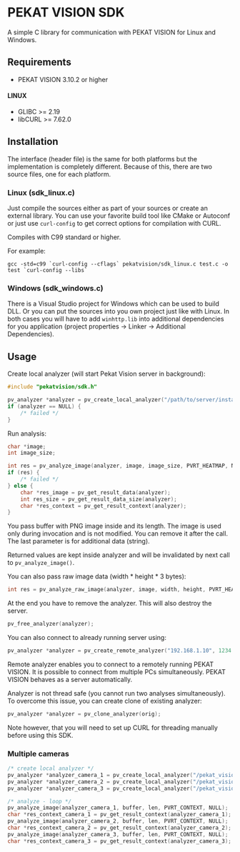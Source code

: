 # PEKAT VISION SDK

A simple C library for communication with PEKAT VISION for Linux and Windows.

## Requirements

* PEKAT VISION 3.10.2 or higher

#### LINUX

* GLIBC >= 2.19
* libCURL >= 7.62.0

## Installation

The interface (header file) is the same for both platforms but the implementation is completely different. Because of this, there are two source
files, one for each platform.

### Linux (sdk_linux.c)

Just compile the sources either as part of your sources or create an external library. You can use your favorite build tool like CMake or Autoconf or
just use `curl-config` to get correct options for compilation with CURL.

Compiles with C99 standard or higher.

For example:

```
gcc -std=c99 `curl-config --cflags` pekatvision/sdk_linux.c test.c -o test `curl-config --libs`
```

### Windows (sdk_windows.c)

There is a Visual Studio project for Windows which can be used to build DLL. Or you can put the sources into you own project just like with Linux. In
both cases you will have to add `winhttp.lib` into additional dependencies for you application (project properties -> Linker -> Additional
Dependencies).

## Usage

Create local analyzer (will start Pekat Vision server in background):

```c
#include "pekatvision/sdk.h"

pv_analyzer *analyzer = pv_create_local_analyzer("/path/to/server/installation", "/path/to/project", "optional api key", 0 /* port */, NULL);
if (analyzer == NULL) {
    /* failed */
}
```

Run analysis:

```c
char *image;
int image_size;

int res = pv_analyze_image(analyzer, image, image_size, PVRT_HEATMAP, NULL);
if (res) {
    /* failed */
} else {
    char *res_image = pv_get_result_data(analyzer);
    int res_size = pv_get_result_data_size(analyzer);
    char *res_context = pv_get_result_context(analyzer);
}
```

You pass buffer with PNG image inside and its length. The image is used only during invocation and is not modified. You can remove it after the call.
The last parameter is for additional data (string).

Returned values are kept inside analyzer and will be invalidated by next call to `pv_analyze_image()`.

You can also pass raw image data (width * height * 3 bytes):

```c
int res = pv_analyze_raw_image(analyzer, image, width, height, PVRT_HEATMAP, NULL);
```

At the end you have to remove the analyzer. This will also destroy the server.

```c
pv_free_analyzer(analyzer);
```

You can also connect to already running server using:

```c
pv_analyzer *analyzer = pv_create_remote_analyzer("192.168.1.10", 1234 /* port */, "optional api key");
```

Remote analyzer enables you to connect to a remotely running PEKAT VISION. It is possible to connect from multiple PCs simultaneously. PEKAT VISION behaves as a server automatically.

Analyzer is not thread safe (you cannot run two analyses simultaneously). To overcome this issue, you can create clone of existing analyzer:

```c
pv_analyzer *analyzer = pv_clone_analyzer(orig);
```

Note however, that you will need to set up CURL for threading manually before using this SDK.

### Multiple cameras

```c
/* create local analyzer */
pv_analyzer *analyzer_camera_1 = pv_create_local_analyzer("/pekat_vision", "/home/peter/PekatVisionProjects/camera_1", "", 0, NULL);
pv_analyzer *analyzer_camera_2 = pv_create_local_analyzer("/pekat_vision", "/home/peter/PekatVisionProjects/camera_2", "", 0, NULL);
pv_analyzer *analyzer_camera_3 = pv_create_local_analyzer("/pekat_vision", "/home/peter/PekatVisionProjects/camera_3", "", 0, NULL);

/* analyze - loop */
pv_analyze_image(analyzer_camera_1, buffer, len, PVRT_CONTEXT, NULL);
char *res_context_camera_1 = pv_get_result_context(analyzer_camera_1);
pv_analyze_image(analyzer_camera_2, buffer, len, PVRT_CONTEXT, NULL);
char *res_context_camera_2 = pv_get_result_context(analyzer_camera_2);
pv_analyze_image(analyzer_camera_3, buffer, len, PVRT_CONTEXT, NULL);
char *res_context_camera_3 = pv_get_result_context(analyzer_camera_3);
```
